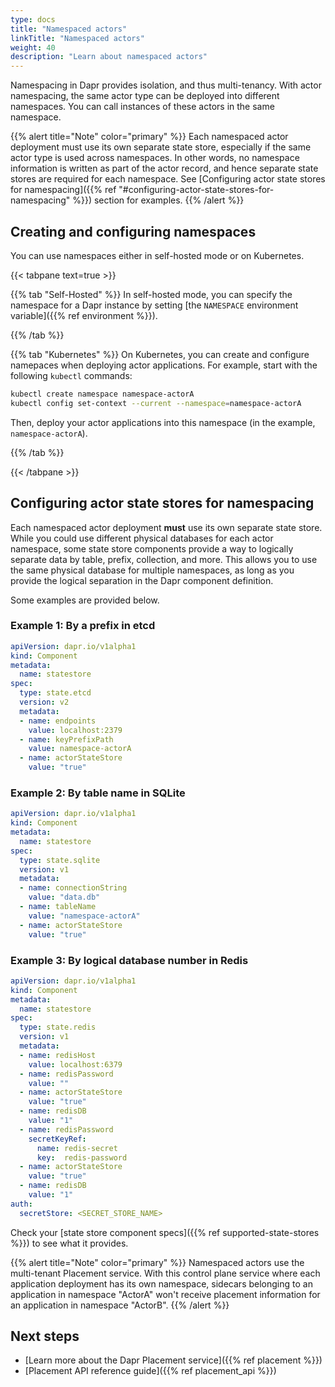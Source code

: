 ```yaml
---
type: docs
title: "Namespaced actors"
linkTitle: "Namespaced actors"
weight: 40
description: "Learn about namespaced actors"
---
```



Namespacing in Dapr provides isolation, and thus multi-tenancy. With actor namespacing, the same actor type can be deployed into different namespaces. You can call instances of these actors in the same namespace. 

{{% alert title="Note" color="primary" %}}
Each namespaced actor deployment must use its own separate state store, especially if the same actor type is used across namespaces. In other words, no namespace information is written as part of the actor record, and hence separate state stores are required for each namespace. See [Configuring actor state stores for namespacing]({{% ref "#configuring-actor-state-stores-for-namespacing" %}}) section for examples.
{{% /alert %}}

## Creating and configuring namespaces

You can use namespaces either in self-hosted mode or on Kubernetes.

{{< tabpane text=true >}}

{{% tab "Self-Hosted" %}}
In self-hosted mode, you can specify the namespace for a Dapr instance by setting [the `NAMESPACE` environment variable]({{% ref environment %}}).

{{% /tab %}}

{{% tab "Kubernetes" %}}
On Kubernetes, you can create and configure namepaces when deploying actor applications. For example, start with the following `kubectl` commands:

```bash
kubectl create namespace namespace-actorA
kubectl config set-context --current --namespace=namespace-actorA
```

Then, deploy your actor applications into this namespace (in the example, `namespace-actorA`).

{{% /tab %}}

{{< /tabpane >}}

## Configuring actor state stores for namespacing

Each namespaced actor deployment **must** use its own separate state store. While you could use different physical databases for each actor namespace, some state store components provide a way to logically separate data by table, prefix, collection, and more. This allows you to use the same physical database for multiple namespaces, as long as you provide the logical separation in the Dapr component definition.

Some examples are provided below.

### Example 1: By a prefix in etcd

```yaml
apiVersion: dapr.io/v1alpha1
kind: Component
metadata:
  name: statestore
spec:
  type: state.etcd
  version: v2
  metadata:
  - name: endpoints
    value: localhost:2379
  - name: keyPrefixPath
    value: namespace-actorA
  - name: actorStateStore
    value: "true"
```

### Example 2: By table name in SQLite

```yaml
apiVersion: dapr.io/v1alpha1
kind: Component
metadata:
  name: statestore
spec:
  type: state.sqlite
  version: v1
  metadata:
  - name: connectionString
    value: "data.db"
  - name: tableName
    value: "namespace-actorA"
  - name: actorStateStore
    value: "true"
```

### Example 3: By logical database number in Redis

```yaml
apiVersion: dapr.io/v1alpha1
kind: Component
metadata:
  name: statestore
spec:
  type: state.redis
  version: v1
  metadata:
  - name: redisHost
    value: localhost:6379
  - name: redisPassword
    value: ""
  - name: actorStateStore
    value: "true"
  - name: redisDB
    value: "1"
  - name: redisPassword
    secretKeyRef:
      name: redis-secret
      key:  redis-password
  - name: actorStateStore
    value: "true"
  - name: redisDB
    value: "1"
auth:
  secretStore: <SECRET_STORE_NAME>
```

Check your [state store component specs]({{% ref supported-state-stores %}}) to see what it provides.

{{% alert title="Note" color="primary" %}}
Namespaced actors use the multi-tenant Placement service. With this control plane service where each application deployment has its own namespace, sidecars belonging to an application in namespace "ActorA" won't receive placement information for an application in namespace "ActorB".
{{% /alert %}}

## Next steps
- [Learn more about the Dapr Placement service]({{% ref placement %}})
- [Placement API reference guide]({{% ref placement_api %}})
